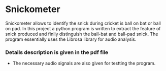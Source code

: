 # Snickometer 
Snickometer allows to identify the snick during cricket is ball on bat or ball on pad.
In this project a python program is written to extract the feature of snick produced and finlly distinguish the ball-bat and ball-pad snick.
The program essentially uses the Librosa library for audio analysis.
### Details description is given in the pdf file
* The necessary audio signals are also given for testting the program.


